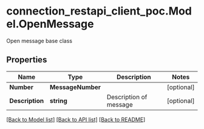 # connection_restapi_client_poc.Model.OpenMessage
Open message base class

## Properties

Name | Type | Description | Notes
------------ | ------------- | ------------- | -------------
**Number** | **MessageNumber** |  | [optional] 
**Description** | **string** | Description of message | [optional] 

[[Back to Model list]](../README.md#documentation-for-models) [[Back to API list]](../README.md#documentation-for-api-endpoints) [[Back to README]](../README.md)

